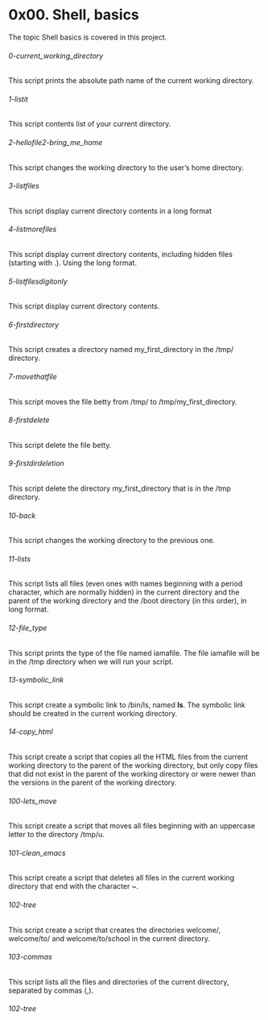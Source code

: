 
# 0x00. Shell, basics
The topic Shell basics is covered in this project.
###### 0-current_working_directory
This script prints the absolute path name of the current working directory.
###### 1-listit
This script contents list of your current directory.
###### 2-hellofile2-bring_me_home
This script changes the working directory to the user’s home directory.
###### 3-listfiles
This script display current directory contents in a long format
###### 4-listmorefiles
This script display current directory contents, including hidden files (starting with .). Using the long format.
###### 5-listfilesdigitonly
This script display current directory contents.
###### 6-firstdirectory
This script creates a directory named my_first_directory in the /tmp/ directory.
###### 7-movethatfile
This script moves the file betty from /tmp/ to /tmp/my_first_directory.
###### 8-firstdelete
This script delete the file betty.
###### 9-firstdirdeletion
This script delete the directory my_first_directory that is in the /tmp directory.
###### 10-back 
This script changes the working directory to the previous one.
###### 11-lists
This script lists all files (even ones with names beginning with a period character, which are normally hidden) in the current directory and the parent of the working directory and the /boot directory (in this order), in long format.
###### 12-file_type
This script prints the type of the file named iamafile. The file iamafile will be in the /tmp directory when we will run your script.
###### 13-symbolic_link
This script create a symbolic link to /bin/ls, named __ls__. The symbolic link should be created in the current working directory.
###### 14-copy_html
This script create a script that copies all the HTML files from the current working directory to the parent of the working directory, but only copy files that did not exist in the parent of the working directory or were newer than the versions in the parent of the working directory.
###### 100-lets_move
This script create a script that moves all files beginning with an uppercase letter to the directory /tmp/u.
###### 101-clean_emacs
This script create a script that deletes all files in the current working directory that end with the character ~.
###### 102-tree
This script create a script that creates the directories welcome/, welcome/to/ and welcome/to/school in the current directory.
###### 103-commas
This script lists all the files and directories of the current directory, separated by commas (,).
###### 102-tree
